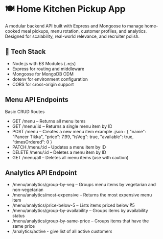 # 🍽️ Home Kitchen Pickup App

A modular backend API built with Express and Mongoose to manage home-cooked meal pickups, menu rotation, customer profiles, and analytics. Designed for scalability, real-world relevance, and recruiter polish.

## 🚀 Tech Stack

- Node.js with ES Modules (`.mjs`)
- Express for routing and middleware
- Mongoose for MongoDB ODM
- dotenv for environment configuration
- CORS for cross-origin support

## Menu API Endpoints
 Basic CRUD Routes
- GET /menu – Returns all menu items
- GET /menu/:id – Returns a single menu item by ID
- POST /menu – Creates a new menu item
example .json :
{
  "name": "Paneer Tikka",
  "price": 7.99,
  "isVeg": true,
  "available": true,
  "timesOrdered": 0
}
- PATCH /menu/:id – Updates a menu item by ID
- DELETE /menu/:id – Deletes a menu item by ID
- GET /menu/all – Deletes all menu items (use with caution)


##  Analytics API Endpoint
- /menu/analytics/group-by-veg – Groups menu items by vegetarian and non-vegetarian
- /menu/analytics/most-expensive – Returns the most expensive menu item
- /menu/analytics/price-below-5 – Lists items priced below ₹5
- /menu/analytics/group-by-availability – Groups items by availability status
- /menu/analytics/group-by-same-price – Groups items that have the same price
- /analytics/active - give list of all active customers 
